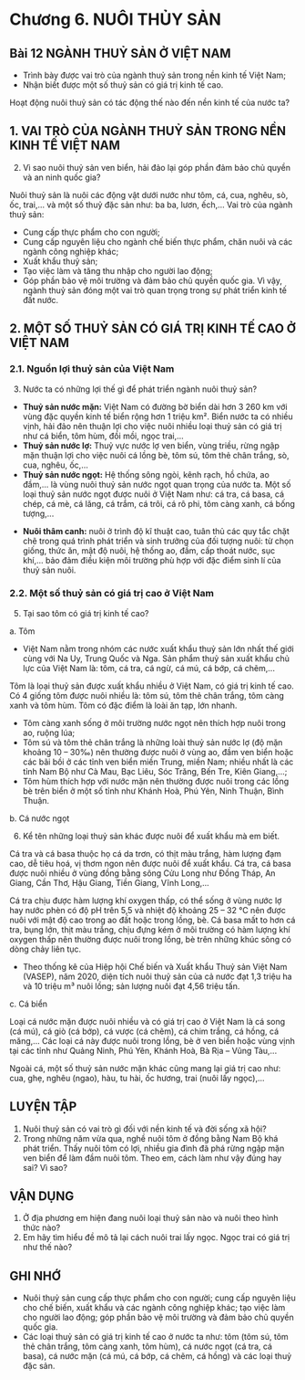 # Chương 6. NUÔI THỦY SẢN

## Bài 12 NGÀNH THUỶ SẢN Ở VIỆT NAM

- Trình bày được vai trò của ngành thuỷ sản trong nền kinh tế Việt Nam;
- Nhận biết được một số thuỷ sản có giá trị kinh tế cao.

Hoạt động nuôi thuỷ sản có tác động thế nào đến nền kinh tế của nước ta?

## 1. VAI TRÒ CỦA NGÀNH THUỶ SẢN TRONG NỀN KINH TẾ VIỆT NAM

2. Vì sao nuôi thuỷ sản ven biển, hải đảo lại góp phần đảm bảo chủ quyền và an ninh quốc gia?

Nuôi thuỷ sản là nuôi các động vật dưới nước như tôm, cá, cua, nghêu, sò, ốc, trai,... và một số thuỷ đặc sản như: ba ba, lươn, ếch,...
Vai trò của ngành thuỷ sản:
- Cung cấp thực phẩm cho con người;
- Cung cấp nguyên liệu cho ngành chế biến thực phẩm, chăn nuôi và các ngành công nghiệp khác;
- Xuất khẩu thuỷ sản;
- Tạo việc làm và tăng thu nhập cho người lao động;
- Góp phần bảo vệ môi trường và đảm bảo chủ quyền quốc gia.
Vì vậy, ngành thuỷ sản đóng một vai trò quan trọng trong sự phát triển kinh tế đất nước.

## 2. MỘT SỐ THUỶ SẢN CÓ GIÁ TRỊ KINH TẾ CAO Ở VIỆT NAM

### 2.1. Nguồn lợi thuỷ sản của Việt Nam

3. Nước ta có những lợi thế gì để phát triển ngành nuôi thuỷ sản?

- **Thuỷ sản nước mặn:** Việt Nam có đường bờ biển dài hơn 3 260 km với vùng đặc quyền kinh tế biển rộng hơn 1 triệu km². Biển nước ta có nhiều vịnh, hải đảo nên thuận lợi cho việc nuôi nhiều loại thuỷ sản có giá trị như cá biển, tôm hùm, đồi mồi, ngọc trai,...
- **Thuỷ sản nước lợ:** Thuỷ vực nước lợ ven biển, vùng triều, rừng ngập mặn thuận lợi cho việc nuôi cá lồng bè, tôm sú, tôm thẻ chân trắng, sò, cua, nghêu, ốc,...
- **Thuỷ sản nước ngọt:** Hệ thống sông ngòi, kênh rạch, hồ chứa, ao đầm,... là vùng nuôi thuỷ sản nước ngọt quan trọng của nước ta. Một số loại thuỷ sản nước ngọt được nuôi ở Việt Nam như: cá tra, cá basa, cá chép, cá mè, cá lăng, cá trắm, cá trôi, cá rô phi, tôm càng xanh, cá bống tượng,...

+ **Nuôi thâm canh:** nuôi ở trình độ kĩ thuật cao, tuân thủ các quy tắc chặt chẽ trong quá trình phát triển và sinh trưởng của đối tượng nuôi: từ chọn giống, thức ăn, mật độ nuôi, hệ thống ao, đầm, cấp thoát nước, sục khí,... bảo đảm điều kiện môi trường phù hợp với đặc điểm sinh lí của thuỷ sản nuôi.

### 2.2. Một số thuỷ sản có giá trị cao ở Việt Nam

5. Tại sao tôm có giá trị kinh tế cao?

a. Tôm

+ Việt Nam nằm trong nhóm các nước xuất khẩu thuỷ sản lớn nhất thế giới cùng với Na Uy, Trung Quốc và Nga. Sản phẩm thuỷ sản xuất khẩu chủ lực của Việt Nam là: tôm, cá tra, cá ngừ, cá mú, cá bớp, cá chẽm,...

Tôm là loại thuỷ sản được xuất khẩu nhiều ở Việt Nam, có giá trị kinh tế cao. Có 4 giống tôm được nuôi nhiều là: tôm sú, tôm thẻ chân trắng, tôm càng xanh và tôm hùm. Tôm có đặc điểm là loài ăn tạp, lớn nhanh.
- Tôm càng xanh sống ở môi trường nước ngọt nên thích hợp nuôi trong ao, ruộng lúa;
- Tôm sú và tôm thẻ chân trắng là những loài thuỷ sản nước lợ (độ mặn khoảng 10 – 30‰) nên thường được nuôi ở vùng ao, đầm ven biển hoặc các bãi bồi ở các tỉnh ven biển miền Trung, miền Nam; nhiều nhất là các tỉnh Nam Bộ như Cà Mau, Bạc Liêu, Sóc Trăng, Bến Tre, Kiên Giang,...;
- Tôm hùm thích hợp với nước mặn nên thường được nuôi trong các lồng bè trên biển ở một số tỉnh như Khánh Hoà, Phú Yên, Ninh Thuận, Bình Thuận.

b. Cá nước ngọt

6. Kể tên những loại thuỷ sản khác được nuôi để xuất khẩu mà em biết.

Cá tra và cá basa thuộc họ cá da trơn, có thịt màu trắng, hàm lượng đạm cao, dễ tiêu hoá, vị thơm ngon nên được nuôi để xuất khẩu. Cá tra, cá basa được nuôi nhiều ở vùng đồng bằng sông Cửu Long như Đồng Tháp, An Giang, Cần Thơ, Hậu Giang, Tiền Giang, Vĩnh Long,...

Cá tra chịu được hàm lượng khí oxygen thấp, có thể sống ở vùng nước lợ hay nước phèn có độ pH trên 5,5 và nhiệt độ khoảng 25 – 32 °C nên được nuôi với mật độ cao trong ao đất hoặc trong lồng, bè. Cá basa mất to hơn cá tra, bụng lớn, thịt màu trắng, chịu đựng kém ở môi trường có hàm lượng khí oxygen thấp nên thường được nuôi trong lồng, bè trên những khúc sông có dòng chảy liên tục.

+ Theo thống kê của Hiệp hội Chế biến và Xuất khẩu Thuỷ sản Việt Nam (VASEP), năm 2020, diện tích nuôi thuỷ sản của cả nước đạt 1,3 triệu ha và 10 triệu m³ nuôi lồng; sản lượng nuôi đạt 4,56 triệu tấn.

c. Cá biển

Loại cá nước mặn được nuôi nhiều và có giá trị cao ở Việt Nam là cá song (cá mú), cá giò (cá bớp), cá vược (cá chẽm), cá chim trắng, cá hồng, cá măng,... Các loại cá này được nuôi trong lồng, bè ở ven biển hoặc vùng vịnh tại các tỉnh như Quảng Ninh, Phú Yên, Khánh Hoà, Bà Rịa – Vũng Tàu,...

Ngoài cá, một số thuỷ sản nước mặn khác cũng mang lại giá trị cao như: cua, ghẹ, nghêu (ngao), hàu, tu hài, ốc hương, trai (nuôi lấy ngọc),...

## LUYỆN TẬP

1. Nuôi thuỷ sản có vai trò gì đối với nền kinh tế và đời sống xã hội?
2. Trong những năm vừa qua, nghề nuôi tôm ở đồng bằng Nam Bộ khá phát triển. Thấy nuôi tôm có lợi, nhiều gia đình đã phá rừng ngập mặn ven biển để làm đầm nuôi tôm. Theo em, cách làm như vậy đúng hay sai? Vì sao?

## VẬN DỤNG

1. Ở địa phương em hiện đang nuôi loại thuỷ sản nào và nuôi theo hình thức nào?
2. Em hãy tìm hiểu đề mô tả lại cách nuôi trai lấy ngọc. Ngọc trai có giá trị như thế nào?

## GHI NHỚ

- Nuôi thuỷ sản cung cấp thực phẩm cho con người; cung cấp nguyên liệu cho chế biến, xuất khẩu và các ngành công nghiệp khác; tạo việc làm cho người lao động; góp phần bảo vệ môi trường và đảm bảo chủ quyền quốc gia.
- Các loại thuỷ sản có giá trị kinh tế cao ở nước ta như: tôm (tôm sú, tôm thẻ chân trắng, tôm càng xanh, tôm hùm), cá nước ngọt (cá tra, cá basa), cá nước mặn (cá mú, cá bớp, cá chẽm, cá hồng) và các loại thuỷ đặc sản.
